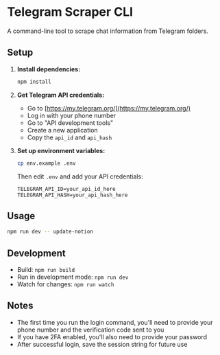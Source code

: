 # Telegram Scraper CLI

A command-line tool to scrape chat information from Telegram folders.

## Setup

1. **Install dependencies:**

   ```bash
   npm install
   ```

2. **Get Telegram API credentials:**

   - Go to [https://my.telegram.org/](https://my.telegram.org/)
   - Log in with your phone number
   - Go to "API development tools"
   - Create a new application
   - Copy the `api_id` and `api_hash`

3. **Set up environment variables:**
   ```bash
   cp env.example .env
   ```
   Then edit `.env` and add your API credentials:
   ```
   TELEGRAM_API_ID=your_api_id_here
   TELEGRAM_API_HASH=your_api_hash_here
   ```

## Usage

```bash
npm run dev -- update-notion
```

## Development

- Build: `npm run build`
- Run in development mode: `npm run dev`
- Watch for changes: `npm run watch`

## Notes

- The first time you run the login command, you'll need to provide your phone number and the verification code sent to you
- If you have 2FA enabled, you'll also need to provide your password
- After successful login, save the session string for future use
